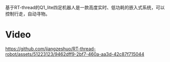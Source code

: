 基于RT-thread的Q1_lite四足机器人是一款高度实时、低功耗的嵌入式系统，可以控制行走，自动寻物。



# Video
https://github.com/jiangzeshuo/RT-thread-robot/assets/51223123/9462dff9-2bf7-460a-aa3d-42c87f715044

